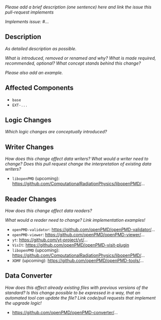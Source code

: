 *Please add a brief description (one sentence) here and link the issue this pull-request implements*

*Implements issue:* #...

## Description

*As detailed description as possible.*

*What is introduced, removed or renamed and why?*
*What is made required, recommended, optional?*
*What concept stands behind this change?*

*Please also add an example.*

## Affected Components

- `base`
- `EXT-...`

## Logic Changes

*Which logic changes are conceptually introduced?*

## Writer Changes

*How does this change affect data writers?*
*What would a writer need to change?*
*Does this pull request change the interpretation of existing data writers?*

- `libopenPMD` (upcoming): https://github.com/ComputationalRadiationPhysics/libopenPMD/...

## Reader Changes

*How does this change affect data readers?*

*What would a reader need to change? Link implementation examples!*

- `openPMD-validator`: https://github.com/openPMD/openPMD-validator/...
- `openPMD-viewer`: https://github.com/openPMD/openPMD-viewer/...
- `yt`: https://github.com/yt-project/yt/...
- `VisIt`: https://github.com/openPMD/openPMD-visit-plugin
- `libopenPMD` (upcoming): https://github.com/ComputationalRadiationPhysics/libopenPMD/...
- `XDMF` (upcoming): https://github.com/openPMD/openPMD-tools/...

## Data Converter

*How does this affect already existing files with previous versions of the standard?*
*Is this change possible to be expressed in a way, that an automated tool can update the file?*
*Link code/pull requests that implement the upgrade logic!*

- https://github.com/openPMD/openPMD-converter/...
